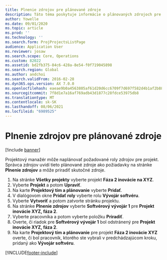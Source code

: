 ```yaml
---
title: Plnenie zdrojov pre plánované zdroje
description: Táto téma poskytuje informácie o plánovaných zdrojoch pre projekt.
author: Yowelle
ms.date: 09/01/2020
ms.topic: article
ms.prod: ''
ms.technology: ''
ms.search.form: ProjProjectsListPage
audience: Application User
ms.reviewer: josaw
ms.search.scope: Core, Operations
ms.custom: 82022
ms.assetid: bd2fb375-84c6-428a-8e54-f0f719045898
ms.search.region: Global
ms.author: andchoi
ms.search.validFrom: 2016-02-28
ms.dyn365.ops.version: AX 7.0.0
ms.openlocfilehash: eaeae9b0a4563805af61d20d6cc6709f7d697f582d4b1af2b883b292ac482af5
ms.sourcegitcommit: 7f8d1e7a16af769adb43d1877c28fdce53975db8
ms.translationtype: MT
ms.contentlocale: sk-SK
ms.lasthandoff: 08/06/2021
ms.locfileid: "6989525"
---
```

# <a name="resource-fulfillment-for-planned-resources"></a>Plnenie zdrojov pre plánované zdroje

[!include [banner](../includes/banner.md)]

Projektový manažér môže naplánovať požadované roly zdrojov pre projekt. Správca zdrojov uvidí tieto plánované zdroje ako požiadavky na stránke **Plnenie zdrojov** a môže priradiť skutočné zdroje.

1. Na stránke **Všetky projekty** vyberte projekt **Fáza 2 inovácie na XYZ**.
2. Vyberte **Projekt** a potom **Upraviť**.
3. Na karte **Projektový tím a plánovanie** vyberte **Pridať**.
4. V dialógovom okne **Pridať roly** vyberte rolu **Vývojár softvéru**.
5. Vyberte **Vytvoriť** a potom zatvorte stránku projektu.
6. Na stránke **Plnenie zdrojov** vyberte **Softvérový vývojár 1** pre **Projekt inovácie XYZ, fáza 2**.
7. Vyberte pracovníka a potom vyberte položku **Priradiť**.
8. Overte, či riadok pre **Softvérový vývojár 1** bol odstránený pre **Projekt inovácie XYZ, fáza 2**.
9. Na karte **Projektový tím a plánovanie** pre projekt **Fáza 2 inovácie XYZ** overte, či bol pracovník, ktorého ste vybrali v predchádzajúcom kroku, pridaný ako **Vývojár softvéru**.


[!INCLUDE[footer-include](../includes/footer-banner.md)]